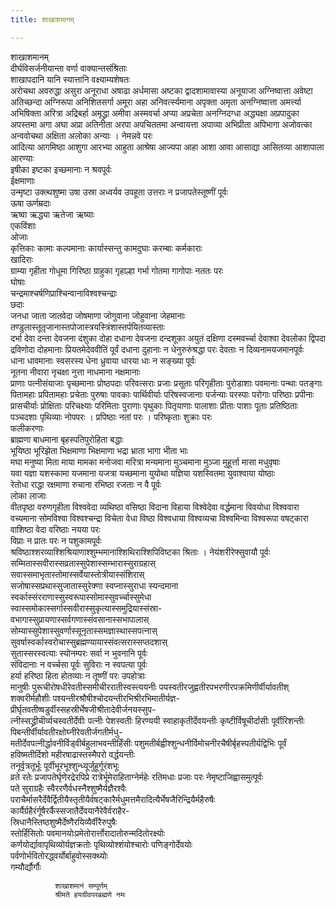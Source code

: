 ```yaml
---
title: शाखाशमानम्

---
```

शाखाशमानम्  
दीर्घविसर्जनीयान्ता वर्णा वाक्यान्तसंश्रिताः  
शाखापदानि यानि स्यात्तानि वक्ष्याम्यशेषतः  
अरोचथा अवरुद्धा असुरा अनूराधा अषाढा अर्धमासा अष्टका द्वादशामावास्या अनूयाजा अग्निष्वात्ता अवेष्टा अतिच्छन्दा अग्निरूपा अनिशितसर्गा अमूरा अहा अनिवर्त्स्यमाना अपृक्ता अमृता अनग्निष्वात्ता अमर्त्त्या अभिषिक्ता अरित्रा अद्रिबर्हा अमृद्ध्रा अमीवा अस्मवर्चा अप्या अप्रचेता अनग्निदग्धा अद्ध्यक्षा अप्रपादुका अपस्तमा अगा अघा अप्रा अतिनीता अरपा अपचिततमा अन्वायत्ता अपाव्या अभिप्रीता अपिभागा अजोवत्का अन्ववोचथा अक्षिता अलोका अन्याः । नेमन्नवे परः  
आदित्या आगमिष्ठा आशुगा आरभ्या आहुता आश्रेषा आज्यपा आहा आशा आवा आसाद्या आसितव्या आशापाला आरण्याः  
इषीका इष्टका इच्छमानाः न श्रवपूर्वः  
ईक्षमाणाः  
उन्मृष्टा उक्त्थशुष्मा उषा उस्रा अध्वर्यव उपहूता उत्तराः न प्रजापतेस्तूष्णीं पूर्वः  
ऊषा ऊर्णम्रदाः  
ऋष्वा ऋद्ध्या ऋतेजा ऋष्याः  
एकविंशाः  
ओजाः  
कृत्तिकाः कामाः कल्पमानाः कार्यास्सन्तु कामदुघाः करम्बाः कर्मकाराः  
खादिराः  
ग्राम्या गृहीता गोधूमा गिरिष्ठा ग्राहुका गृहाल्हा गर्भा गोतमा गागोपाः नततः परः  
घोषाः  
चन्द्रमाश्चर्षणिप्राश्चिन्वानाविश्वश्चन्द्राः  
छदाः  
जनधा जाता जातवेदा जोषमाणा जोगुवाना जोहुवाना जेहमानाः  
तण्डुलास्तूतृजानास्तपोजास्त्रयस्त्रिंशास्तर्पयितव्यास्ताः  
दर्भा देवा दन्ता देवजना दंशुका दोहा दधाना देवजना दन्दशूका अयुतं दक्षिणा दस्मवर्च्चा देवाश्वा देवलोका द्विपदा द्रविणोदा दोहमानाः प्रियतमेदेववीतिं पूर्वं दधाना दुहानाः न धेनुरुरुंश्रद्धा परः देवताः न दिव्यनामयजमानपूर्वः  
धाना धावमानाः स्वसरस्य धेना ध्रुवाया धारया धाः न सङ्ख्या पूर्वः  
नूतना नीवारा नृचक्षा नुत्ता नाधमाना नक्षमानाः  
प्राणाः पत्नीसंयाजाः पृच्छमानाः प्रोष्ठपदाः परिवत्सराः प्रजाः प्रसूताः परिगृहीताः पुरोडाशाः पवमानाः पन्थाः पतङ्गाः पितामहाः प्रपितामहाः प्रचेताः पुरुषाः पावकाः पार्थिवीर्याः परिषस्वजानाः पर्जन्याः परस्पाः परोगाः परिष्ठाः प्रपीनाः प्रासचीर्याः प्रोक्षिताः परिचक्ष्याः परिमिताः पुराणाः पृथुकाः पितृयाणाः पालाशाः प्रीताः पाशाः पूताः प्रतिष्ठिताः पञ्चदशाः पृथिव्याः नोपपरः । प्रपिष्ठाः नतां परः । परिष्कृताः शुक्राः परः  
फलीकरणाः  
ब्राह्मणा बाधमाना बृहस्पतिपुरोहिता बद्धाः  
भूयिष्ठा भूरिझेता भिक्षमाणा भिक्षमाणा भद्रा भ्राता भागा भीता भाः  
मघा मनुष्या मिता माया मामका मनोजवा मरित्रा मन्यमाना मुञ्चमाना मुञ्जा मुहूर्त्ता मासा मधुवृषाः  
यवा यज्ञा यशस्कामा यजमाना यजत्रा यच्छमाना युयोथा यज्ञिया यशस्वितमा युवाश्वाया योष्ठाः  
रेतोधा राद्धा रक्षमाणा रुचाना रभिष्ठा रजताः न वै पूर्वः  
लोका लाजाः  
वीतपृष्ठा वरुणगृहीता विश्ववेदा व्यथिष्ठा वसिष्ठा विदाना विहाया विश्वेदेवा वर्द्धमाना विवयोधा विश्ववारा वच्यमाना सोमविश्वा विश्वश्चन्द्रा विचेता वेधा विष्ठा विश्वधाया विश्वव्यचा विश्वमिन्वा विश्वरूपा वषट्कारा वाशिष्ठा वेदा वरिष्ठाः नयया परः  
विप्राः न प्रातः परः न पशुकामपूर्वः  
श्रविष्ठाश्शरव्याश्शिश्रियाणाश्शुम्भमानाश्शिथिराश्शिपिविष्टका श्रिताः । नेयंशरीरेफ्सुवायौ पूर्वः  
सम्मितास्सवीरास्सव्रतास्सुपेशास्सम्भारास्सुराग्रहास्  
सवास्समाभृतास्तोमास्सर्वेयास्तोत्रीयास्संशिरास्  
सजोषास्सप्रथास्सुजातास्सुरेक्णा स्वप्नास्सुराधा स्यन्दमाना  
स्वर्कास्संरराणास्सुस्वरूपास्सोमास्सुवर्च्चास्सुमेधा  
स्वास्समोकास्सर्गास्सवीरास्सुकृत्यास्समुद्रियास्संस्रा-  
वभागास्सुप्रायणास्सर्वगणास्संवसानास्सभापालास्  
सोम्यास्सुपेशास्सुवर्णास्सूनृतास्समज्ञास्थास्सपत्नास्  
सुवर्षास्वर्कास्वरोचास्सुब्रह्मण्यायास्संवत्सरास्सप्तदशास्  
सुतास्सरस्वत्याः स्योनम्परः सर्वा न भुवनानि पूर्वः  
संविदानाः न वर्च्चसा पूर्वः सुविराः न स्वपत्या पूर्वः  
हर्या हरिष्ठा हिता होतव्याः न तूष्णीं परः उपहोत्राः  
मानुषीः पुरूचीरोषधीरेवतीस्समीचीररातीस्वस्त्ययनीः पयस्वतीरजुह्वतीरपभरणीरपक्रमिणीर्वीर्यावतीश्  
शक्वरीर्महौशीः पश्यन्तीरश्रौषीश्चोदयन्तीरभिश्रीरभिमातीर्यज्ञ-  
प्रीर्घृतवतीष्षडुर्वीस्सहस्रीर्भेषजीश्रीतादेवीर्जनयस्सुप-  
त्नीस्सद्ध्रीचीर्व्यचस्वतीर्देवीः पत्नीः पेशस्वतीः हिरण्ययी स्वाहाकृतीर्देवयन्तीः कृष्टीर्विषूचीर्दासीः पूर्वीरिशन्तीः पिबन्तीर्वीर्यावतीरक्षोघ्नीरेवतीर्जगतीर्मधु-  
मतीर्देवपत्नीर्द्धावनीर्विड्वीर्बहुलाभवन्तीर्हिंसीः पशुमतीर्बह्वीश्शुन्धनीर्विमोचनीरचैषीर्बृहस्पतीर्यद्विभिः पूर्वं हविष्मतीर्दिशो महीरषाढास्तस्मैपरो वर्द्धयन्तीः  
तनूर्वृत्रतूर्भूः पूर्वीभूरभूश्शुन्ध्यूर्जुहूर्गूरंशभूः  
व्रते रतेः प्रजापतेर्घृणेरद्रेरपिप्रे रात्रेर्भूमेराहिताग्नेर्महेः रतिमधाः प्रजाः परः नेमृष्टाजिह्वासमुत्पूर्वः  
पते सुराग्रहैः स्वैररणैर्वधस्नैश्शुष्मैर्यज्ञैरश्वैः पराचैर्मासरैर्देवैर्द्वितीयैस्तृतीयैर्वषट्कारैर्मधुमत्तमैरादित्यैर्भेषजैरिन्द्रियैर्महैरुषैः कार्यैर्ग्रहैरंर्गूषैरर्कैस्सजातैर्देवयानैरेवैर्वराहैर-  
स्रिधानैस्तिष्ठशुष्मैर्देष्णैरयिव्यैर्वीरैरुपुषैः  
स्तोर्हिंसितोः पवमानयोःप्रमेतोरार्त्तोरादातोरुन्मदितोरक्ष्योः  
कर्णयोर्द्यावापृथिव्योर्यज्ञक्रतोः पृथिव्योश्शंयोश्चारोः पणिङ्गोर्देवयोः  
पर्वणोर्भवितोरद्ध्वर्योर्बाहुवोस्सक्थ्योः  
गम्यौर्द्यौर्गौः  
  
              शाखाशमानं सम्पूर्णम्  
              श्रीमते हयग्रीवपरब्रह्मणे नमः